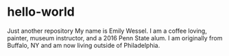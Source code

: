 # hello-world
Just another repository 
My name is Emily Wessel. I am a coffee loving, painter, museum instructor, and a 2016 Penn State alum. I am originally from Buffalo, NY and am now living outside of Philadelphia.
